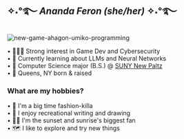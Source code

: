 ## ✧˖°࿐ <em>Ananda Feron (she/her)</em> ✧˖°࿐
![new-game-ahagon-umiko-programming](https://github.com/user-attachments/assets/6c0a4664-ae7b-4ab0-b4ff-614a4edb856d)

• 🧑🏽‍💻 Strong interest in Game Dev and Cybersecurity<br/>
• 🌱 Currently learning about LLMs and Neural Networks<br/>
• 🏫 Computer Science major (B.S.) @ [SUNY New Paltz](https://www.newpaltz.edu/)<br/>
• 📍 Queens, NY born & raised<br/>

<h3>What are my hobbies?</h3>

• 👠 I'm a big time fashion-killa<br/>
• 🎨 I enjoy recreational writing and drawing<br/>
• 🌇🌆 I'm the sunset and sunrise's biggest fan<br/>
• 🗺️ I like to explore and try new things<br/>
